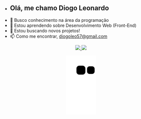 - ## Olá, me chamo Diogo Leonardo 
- 👀 Busco conhecimento na área da programação 
- 🌱 Estou aprendendo sobre Desenvolvimento Web (Front-End) 
- 💞️ Estou buscando novos projetos!
- 📫 Como me encontrar, diogoleo57@gmail.com

<div align="center">
  <a href="https://github.com/DiogoLeonardoo">
  <img height="180em" src="https://github-readme-stats.vercel.app/api?username=DiogoLeonardoo&show_icons=true&theme=dark&include_all_commits=true&count_private=true"/>
  <img height="180em" src="https://github-readme-stats.vercel.app/api/top-langs/?username=DiogoLeonardoo&layout=compact&langs_count=7&theme=dark"/>
     

  
  ![Snake animation](https://github.com/DiogoLeonardoo/DiogoLeonardoo/blob/output/github-contribution-grid-snake.svg)

  </div>
  
<!---
DiogoLeonardoo/DiogoLeonardoo is a ✨ special ✨ repository because its `README.md` (this file) appears on your GitHub profile.
You can click the Preview link to take a look at your changes.
--->
